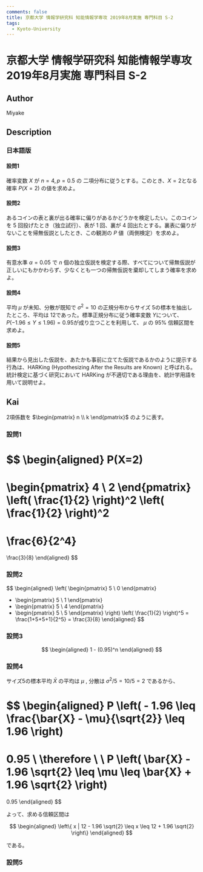 ```yaml
---
comments: false
title: 京都大学 情報学研究科 知能情報学専攻 2019年8月実施 専門科目 S-2
tags:
  - Kyoto-University
---
```

# 京都大学 情報学研究科 知能情報学専攻 2019年8月実施 専門科目 S-2

## **Author**
Miyake

## **Description**
### 日本語版
#### 設問1
確率変数 $X$ が $n=4, p=0.5$ の 二項分布に従うとする。このとき、$X=2$となる確率 $P(X=2)$ の値を求めよ。

#### 設問2
あるコインの表と裏が出る確率に偏りがあるかどうかを検定したい。このコインを $5$ 回投げたとき（独立試行）、表が $1$ 回、裏が $4$ 回出たとする。裏表に偏りがないことを帰無仮説としたとき、この観測の $P$ 値（両側検定）を求めよ。

#### 設問3
有意水準 $\alpha=0.05$ で $n$ 個の独立仮説を検定する際、すべてについて帰無仮説が正しいにもかかわらず、少なくとも一つの帰無仮説を棄却してしまう確率を求めよ。

#### 設問4
平均 $\mu$ が未知、分散が既知で $\sigma^2=10$ の正規分布からサイズ $5$の標本を抽出したところ、平均は $12$であった。標準正規分布に従う確率変数 $Y$について、 $P(-1.96 \le Y \le 1.96)=0.95$が成り立つことを利用して、 $\mu$ の $95\%$ 信頼区間を求めよ。

#### 設問5
結果から見出した仮説を、あたかも事前に立てた仮説であるかのように提示する行為は、HARKing (Hypothesizing After the Results are Known) と呼ばれる。統計検定に基づく研究において HARKing が不適切である理由を、統計学用語を用いて説明せよ。


## **Kai**
2項係数を
$\begin{pmatrix} n \\ k \end{pmatrix}$
のように表す。

### 設問1

$$
\begin{aligned}
P(X=2)
=
\begin{pmatrix} 4 \\ 2 \end{pmatrix}
\left( \frac{1}{2} \right)^2
\left( \frac{1}{2} \right)^2
=
\frac{6}{2^4}
=
\frac{3}{8}
\end{aligned}
$$

### 設問2

$$
\begin{aligned}
\left(
\begin{pmatrix} 5 \\ 0 \end{pmatrix}
+ \begin{pmatrix} 5 \\ 1 \end{pmatrix}
+ \begin{pmatrix} 5 \\ 4 \end{pmatrix}
+ \begin{pmatrix} 5 \\ 5 \end{pmatrix}
\right)
\left( \frac{1}{2} \right)^5
=
\frac{1+5+5+1}{2^5}
=
\frac{3}{8}
\end{aligned}
$$

### 設問3

$$
\begin{aligned}
1 - (0.95)^n
\end{aligned}
$$

### 設問4
サイズ5の標本平均 $\bar{X}$ の平均は $\mu$ ,
分散は $\sigma^2/5 = 10/5 = 2$ であるから、

$$
\begin{aligned}
P
\left( - 1.96 \leq \frac{\bar{X} - \mu}{\sqrt{2}} \leq 1.96 \right)
=
0.95
\\
\therefore \ \ 
P
\left( \bar{X} - 1.96 \sqrt{2} \leq \mu
\leq \bar{X} + 1.96 \sqrt{2} \right)
=
0.95
\end{aligned}
$$

よって、求める信頼区間は

$$
\begin{aligned}
\left\{ x | 12 - 1.96 \sqrt{2} \leq x
\leq 12 + 1.96 \sqrt{2} \right\}
\end{aligned}
$$

である。

### 設問5